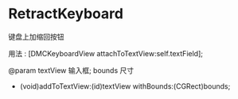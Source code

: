 RetractKeyboard
===============

键盘上加缩回按钮


  用法 : [DMCKeyboardView attachToTextView:self.textField];
  
  @param textView 输入框; bounds 尺寸
  + (void)addToTextView:(id<UITextInput>)textView withBounds:(CGRect)bounds;

